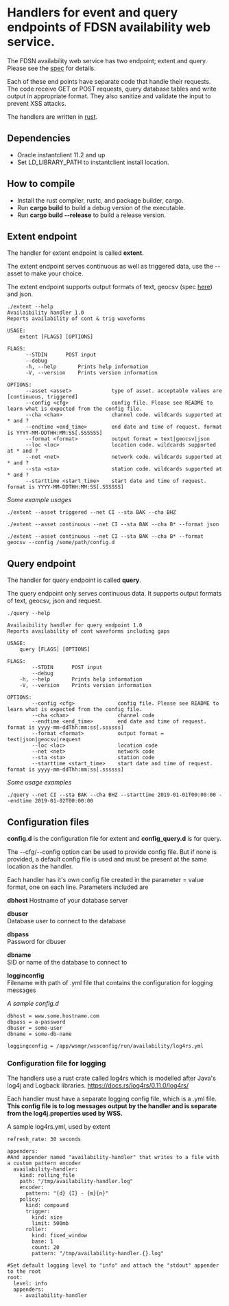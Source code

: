 # Handlers for event and query endpoints of FDSN availability web service.

The FDSN availability web service has two endpoint; extent and query. Please see the [spec](https://fdsn.org/webservices/fdsnws-availability-1.0.pdf) for details.  

Each of these end points have separate code that handle their requests. The code receive GET or POST requests, query database tables and write output in appropriate format. They also sanitize and validate the input to prevent XSS attacks.  

The handlers are written in [rust](https://www.rust-lang.org/).  
  

## Dependencies  

  * Oracle instantclient 11.2 and up
  * Set LD_LIBRARY_PATH to instantclient install location.


## How to compile  

  * Install the rust compiler, rustc, and package builder, cargo.
  * Run **cargo build** to build a debug version of the executable. 
  * Run **cargo build --release** to build a release version.
  

## Extent endpoint

The handler for extent endpoint is called **extent**. 

The extent endpoint serves continuous as well as triggered data, use the --asset to make your choice.  

The extent endpoint supports output formats of text, geocsv (spec [here](http://geows.ds.iris.edu/documents/GeoCSV.pdf)) and json. 

```
./extent --help
Availaibility handler 1.0
Reports availability of cont & trig waveforms

USAGE:
    extent [FLAGS] [OPTIONS]
	
FLAGS:
      --STDIN      POST input
      --debug      
      -h, --help       Prints help information
      -V, --version    Prints version information
							
OPTIONS:
      --asset <asset>             type of asset. acceptable values are [continuous, triggered]
      --config <cfg>              config file. Please see README to learn what is expected from the config file.
      --cha <chan>                channel code. wildcards supported at * and ?
      --endtime <end_time>        end date and time of request. format is YYYY-MM-DDTHH:MM:SS[.SSSSSS]
      --format <format>           output format = text|geocsv|json
      --loc <loc>                 location code. wildcards supported at * and ?
      --net <net>                 network code. wildcards supported at * and ?
      --sta <sta>                 station code. wildcards supported at * and ?
      --starttime <start_time>    start date and time of request. format is YYYY-MM-DDTHH:MM:SS[.SSSSSS]																									
```

*Some example usages*  
  
```  
./extent --asset triggered --net CI --sta BAK --cha BHZ 

./extent --asset continuous --net CI --sta BAK --cha B* --format json

./extent --asset continuous --net CI --sta BAK --cha B* --format geocsv --config /some/path/config.d
```
  
  
## Query endpoint

The handler for query endpoint is called **query**.  

The query endpoint only serves continuous data. It supports output formats of text, geocsv, json and request. 

```
./query --help  

Availaibility handler for query endpoint 1.0  
Reports availability of cont waveforms including gaps  

USAGE:
    query [FLAGS] [OPTIONS]

FLAGS:
        --STDIN      POST input
        --debug
    -h, --help       Prints help information
    -V, --version    Prints version information

OPTIONS:
        --config <cfg>              config file. Please see README to learn what is expected from the config file.
        --cha <chan>                channel code
		--endtime <end_time>        end date and time of request. format is yyyy-mm-ddThh:mm:ss[.ssssss]
		--format <format>           output format = text|json|geocsv|request
		--loc <loc>                 location code
		--net <net>                 network code
		--sta <sta>                 station code
		--starttime <start_time>    start date and time of request. format is yyyy-mm-ddThh:mm:ss[.ssssss]
```

*Some usage examples*  

```
./query --net CI --sta BAK --cha BHZ --starttime 2019-01-01T00:00:00 --endtime 2019-01-02T00:00:00
```


## Configuration files

**config.d** is the configuration file for extent and **config_query.d** is for query.  

The --cfg/--config option can be used to provide config file. But if none is provided, a default config file is used and must be present at the same location as the handler.

Each handler has it's own config file created in the parameter = value format, one on each line. Parameters included are  

**dbhost** 
Hostname of your database server  

**dbuser**  
Database user to connect to the database  

**dbpass**  
Password for dbuser  

**dbname**  
SID or name of the database to connect to  

**logginconfig**  
Filename with path of .yml file that contains the configuration for logging messages  

*A sample config.d*  

```
dbhost = www.some.hostname.com
dbpass = a-password
dbuser = some-user
dbname = some-db-name

loggingconfig = /app/wsmgr/wssconfig/run/availability/log4rs.yml
```
  
  
  
### Configuration file for logging    

The handlers use a rust crate called log4rs which is modelled after Java's log4j and Logback libraries. https://docs.rs/log4rs/0.11.0/log4rs/  

Each handler must have a separate logging config file, which is a .yml file. **This config file is to log messages output by the handler and is separate from the log4j.properties used by WSS.**   

A sample log4rs.yml, used by extent

```
refresh_rate: 30 seconds

appenders:
#And appender named "availability-handler" that writes to a file with a custom pattern encoder
  availability-handler:
    kind: rolling_file
    path: "/tmp/availability-handler.log"
    encoder:
      pattern: "{d} {I} - {m}{n}"
    policy:
      kind: compound
      trigger:
        kind: size
        limit: 500mb
      roller:
        kind: fixed_window
        base: 1
        count: 20
        pattern: "/tmp/availability-handler.{}.log"

#Set default logging level to "info" and attach the "stdout" appender to the root
root:
  level: info
  appenders:
    - availability-handler
```
